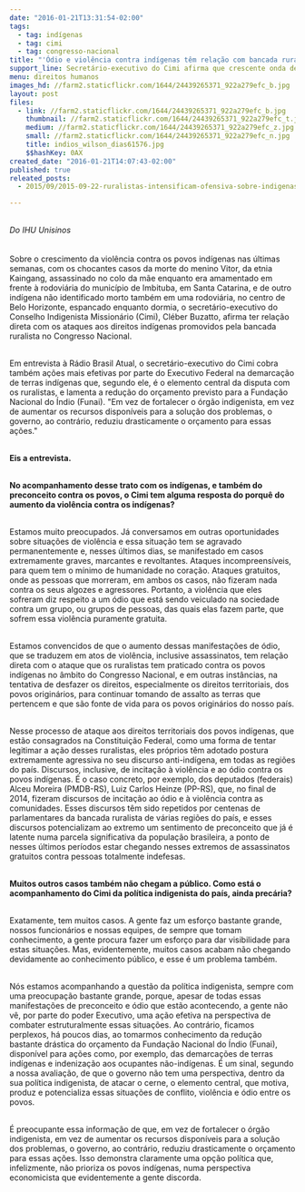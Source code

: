 ```yaml
---
date: "2016-01-21T13:31:54-02:00"
tags:
  - tag: indígenas
  - tag: cimi
  - tag: congresso-nacional
title: "'Ódio e violência contra indígenas têm relação com bancada ruralista no Congresso'"
support_line: Secretário-executivo do Cimi afirma que crescente onda de violência contra os indígenas tem relação com disputas de terra e discursos de incitação proferidos por deputados.
menu: direitos humanos
images_hd: //farm2.staticflickr.com/1644/24439265371_922a279efc_b.jpg
layout: post
files:
  - link: //farm2.staticflickr.com/1644/24439265371_922a279efc_b.jpg
    thumbnail: //farm2.staticflickr.com/1644/24439265371_922a279efc_t.jpg
    medium: //farm2.staticflickr.com/1644/24439265371_922a279efc_z.jpg
    small: //farm2.staticflickr.com/1644/24439265371_922a279efc_n.jpg
    title: indios_wilson_dias61576.jpg
    $$hashKey: 0AX
created_date: "2016-01-21T14:07:43-02:00"
published: true
releated_posts:
  - 2015/09/2015-09-22-ruralistas-intensificam-ofensiva-sobre-indigenas-e-abrem-cpi-contra-o-cimi-no-ms.md

---
```

<p><br />
<em>Do IHU Unisinos</em><br />
<br />
<br />
Sobre o crescimento da viol&ecirc;ncia contra os povos ind&iacute;genas nas &uacute;ltimas semanas, com os chocantes casos da morte do menino Vitor, da etnia Kaingang, assassinado no colo da m&atilde;e enquanto era amamentado em frente &agrave; rodovi&aacute;ria do munic&iacute;pio de Imbituba, em Santa Catarina, e de outro ind&iacute;gena n&atilde;o identificado morto tamb&eacute;m em uma rodovi&aacute;ria, no centro de Belo Horizonte, espancado enquanto dormia, o secret&aacute;rio-executivo do Conselho Indigenista Mission&aacute;rio (Cimi), Cl&eacute;ber Buzatto, afirma ter rela&ccedil;&atilde;o direta com os ataques aos direitos ind&iacute;genas promovidos pela bancada ruralista no Congresso Nacional.</p>

<p><br />
Em entrevista &agrave; R&aacute;dio Brasil Atual, o secret&aacute;rio-executivo do Cimi cobra tamb&eacute;m a&ccedil;&otilde;es mais efetivas por parte do Executivo Federal na demarca&ccedil;&atilde;o de terras ind&iacute;genas que, segundo ele, &eacute; o elemento central da disputa com os ruralistas, e lamenta a redu&ccedil;&atilde;o do or&ccedil;amento previsto para a Funda&ccedil;&atilde;o Nacional do &Iacute;ndio (Funai). &quot;Em vez de fortalecer o &oacute;rg&atilde;o indigenista, em vez de aumentar os recursos dispon&iacute;veis para a solu&ccedil;&atilde;o dos problemas, o governo, ao contr&aacute;rio, reduziu drasticamente o or&ccedil;amento para essas a&ccedil;&otilde;es.&quot;</p>

<p><br />
<strong>Eis a entrevista.</strong></p>

<p><br />
<strong>No acompanhamento desse trato com os ind&iacute;genas, e tamb&eacute;m do preconceito contra os povos, o Cimi tem alguma resposta do porqu&ecirc; do aumento da viol&ecirc;ncia contra os ind&iacute;genas?</strong></p>

<p><br />
Estamos muito preocupados. J&aacute; conversamos em outras oportunidades sobre situa&ccedil;&otilde;es de viol&ecirc;ncia e essa situa&ccedil;&atilde;o tem se agravado permanentemente e, nesses &uacute;ltimos dias, se manifestado em casos extremamente graves, marcantes e revoltantes. Ataques incompreens&iacute;veis, para quem tem o m&iacute;nimo de humanidade no cora&ccedil;&atilde;o. Ataques gratuitos, onde as pessoas que morreram, em ambos os casos, n&atilde;o fizeram nada contra os seus algozes e agressores. Portanto, a viol&ecirc;ncia que eles sofreram diz respeito a um &oacute;dio que est&aacute; sendo veiculado na sociedade contra um grupo, ou grupos de pessoas, das quais elas fazem parte, que sofrem essa viol&ecirc;ncia puramente gratuita.</p>

<p><br />
Estamos convencidos de que o aumento dessas manifesta&ccedil;&otilde;es de &oacute;dio, que se traduzem em atos de viol&ecirc;ncia, inclusive assassinatos, tem rela&ccedil;&atilde;o direta com o ataque que os ruralistas tem praticado contra os povos ind&iacute;genas no &acirc;mbito do Congresso Nacional, e em outras inst&acirc;ncias, na tentativa de desfazer os direitos, especialmente os direitos territoriais, dos povos origin&aacute;rios, para continuar tomando de assalto as terras que pertencem e que s&atilde;o fonte de vida para os povos origin&aacute;rios do nosso pa&iacute;s.</p>

<p><br />
Nesse processo de ataque aos direitos territoriais dos povos ind&iacute;genas, que est&atilde;o consagrados na Constitui&ccedil;&atilde;o Federal, como uma forma de tentar legitimar a a&ccedil;&atilde;o desses ruralistas, eles pr&oacute;prios t&ecirc;m adotado postura extremamente agressiva no seu discurso anti-ind&iacute;gena, em todas as regi&otilde;es do pa&iacute;s. Discursos, inclusive, de incita&ccedil;&atilde;o &agrave; viol&ecirc;ncia e ao &oacute;dio contra os povos ind&iacute;genas. &Eacute; o caso concreto, por exemplo, dos deputados (federais) Alceu Moreira (PMDB-RS), Luiz Carlos Heinze (PP-RS), que, no final de 2014, fizeram discursos de incita&ccedil;&atilde;o ao &oacute;dio e &agrave; viol&ecirc;ncia contra as comunidades. Esses discursos t&ecirc;m sido repetidos por centenas de parlamentares da bancada ruralista de v&aacute;rias regi&otilde;es do pa&iacute;s, e esses discursos potencializam ao extremo um sentimento de preconceito que j&aacute; &eacute; latente numa parcela significativa da popula&ccedil;&atilde;o brasileira, a ponto de nesses &uacute;ltimos per&iacute;odos estar chegando nesses extremos de assassinatos gratuitos contra pessoas totalmente indefesas.</p>

<p><br />
<strong>Muitos outros casos tamb&eacute;m n&atilde;o chegam a p&uacute;blico. Como est&aacute; o acompanhamento do Cimi da pol&iacute;tica indigenista do pa&iacute;s, ainda prec&aacute;ria?</strong></p>

<p><br />
Exatamente, tem muitos casos. A gente faz um esfor&ccedil;o bastante grande, nossos funcion&aacute;rios e nossas equipes, de sempre que tomam conhecimento, a gente procura fazer um esfor&ccedil;o para dar visibilidade para estas situa&ccedil;&otilde;es. Mas, evidentemente, muitos casos acabam n&atilde;o chegando devidamente ao conhecimento p&uacute;blico, e esse &eacute; um problema tamb&eacute;m.</p>

<p><br />
N&oacute;s estamos acompanhando a quest&atilde;o da pol&iacute;tica indigenista, sempre com uma preocupa&ccedil;&atilde;o bastante grande, porque, apesar de todas essas manifesta&ccedil;&otilde;es de preconceito e &oacute;dio que est&atilde;o acontecendo, a gente n&atilde;o v&ecirc;, por parte do poder Executivo, uma a&ccedil;&atilde;o efetiva na perspectiva de combater estruturalmente essas situa&ccedil;&otilde;es. Ao contr&aacute;rio, ficamos perplexos, h&aacute; poucos dias, ao tomarmos conhecimento da redu&ccedil;&atilde;o bastante dr&aacute;stica do or&ccedil;amento da Funda&ccedil;&atilde;o Nacional do &Iacute;ndio (Funai), dispon&iacute;vel para a&ccedil;&otilde;es como, por exemplo, das demarca&ccedil;&otilde;es de terras ind&iacute;genas e indeniza&ccedil;&atilde;o aos ocupantes n&atilde;o-ind&iacute;genas. &Eacute; um sinal, segundo a nossa avalia&ccedil;&atilde;o, de que o governo n&atilde;o tem uma perspectiva, dentro da sua pol&iacute;tica indigenista, de atacar o cerne, o elemento central, que motiva, produz e potencializa essas situa&ccedil;&otilde;es de conflito, viol&ecirc;ncia e &oacute;dio entre os povos.</p>

<p><br />
&Eacute; preocupante essa informa&ccedil;&atilde;o de que, em vez de fortalecer o &oacute;rg&atilde;o indigenista, em vez de aumentar os recursos dispon&iacute;veis para a solu&ccedil;&atilde;o dos problemas, o governo, ao contr&aacute;rio, reduziu drasticamente o or&ccedil;amento para essas a&ccedil;&otilde;es. Isso demonstra claramente uma op&ccedil;&atilde;o pol&iacute;tica que, infelizmente, n&atilde;o prioriza os povos ind&iacute;genas, numa perspectiva economicista que evidentemente a gente discorda.</p>
